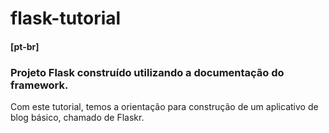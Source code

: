 # flask-tutorial
#### [pt-br]
### Projeto Flask construído utilizando a documentação do framework.
<p>
Com este tutorial, temos a orientação para construção de um aplicativo 
de blog básico, chamado de Flaskr.
</p>